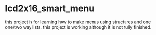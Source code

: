 # lcd2x16_smart_menu
this project is for learning how to make menus using structures and one one/two way lists.
this project is working although it is not fully finished.
